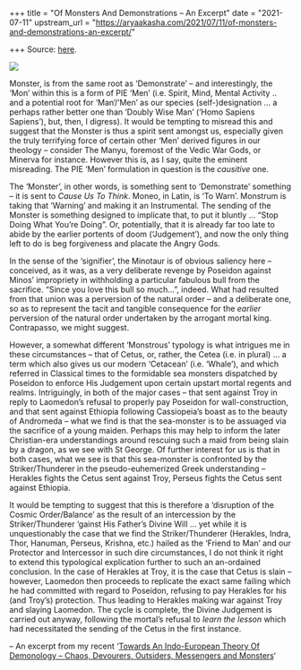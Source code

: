 +++
title = "Of Monsters And Demonstrations – An Excerpt"
date = "2021-07-11"
upstream_url = "https://aryaakasha.com/2021/07/11/of-monsters-and-demonstrations-an-excerpt/"

+++
Source: [here](https://aryaakasha.com/2021/07/11/of-monsters-and-demonstrations-an-excerpt/).

![](https://aryaakasha.files.wordpress.com/2021/07/bsao050204800l.jpg?w=537)

Monster, is from the same root as ‘Demonstrate’ – and interestingly, the
‘Mon’ within this is a form of PIE ‘Men’ (i.e. Spirit, Mind, Mental
Activity .. and a potential root for ‘Man’/’Men’ as our species
(self-)designation … a perhaps rather better one than ‘Doubly Wise Man’
(‘Homo Sapiens Sapiens’), but, then, I digress). It would be tempting to
misread this and suggest that the Monster is thus a spirit sent amongst
us, especially given the truly terrifying force of certain other ‘Men’
derived figures in our theology – consider The Manyu, foremost of the
Vedic War Gods, or Minerva for instance. However this is, as I say,
quite the eminent misreading. The PIE ‘Men’ formulation in question is
the *causitive* one.

The ‘Monster’, in other words, is something sent to ‘Demonstrate’
something – it is sent to *Cause Us To Think*. Moneo, in Latin, is ‘To
Warn’. Monstrum is taking that ‘Warning’ and making it an Instrumental.
The sending of the Monster is something designed to implicate that, to
put it bluntly … “Stop Doing What You’re Doing”. Or, potentially, that
it is already far too late to abide by the earlier portents of doom
(‘Judgement’), and now the only thing left to do is beg forgiveness and
placate the Angry Gods.

In the sense of the ‘signifier’, the Minotaur is of obvious saliency
here – conceived, as it was, as a very deliberate revenge by Poseidon
against Minos’ impropriety in withholding a particular fabulous bull
from the sacrifice. “Since you love this bull so much…”, indeed. What
had resulted from that union was a perversion of the natural order – and
a deliberate one, so as to represent the tacit and tangible consequence
for the *earlier* perversion of the natural order undertaken by the
arrogant mortal king. Contrapasso, we might suggest.

However, a somewhat different ‘Monstrous’ typology is what intrigues me
in these circumstances – that of Cetus, or, rather, the Cetea (i.e. in
plural) … a term which also gives us our modern ‘Cetacean’ (i.e.
‘Whale’), and which referred in Classical times to the formidable sea
monsters dispatched by Poseidon to enforce His Judgement upon certain
upstart mortal regents and realms. Intriguingly, in both of the major
cases – that sent against Troy in reply to Laomedon’s refusal to
properly pay Poseidon for wall-construction, and that sent against
Ethiopia following Cassiopeia’s boast as to the beauty of Andromeda –
what we find is that the sea-monster is to be assuaged via the sacrifice
of a young maiden. Perhaps this may help to inform the later
Christian-era understandings around rescuing such a maid from being
slain by a dragon, as we see with St George. Of further interest for us
is that in both cases, what we see is that this sea-monster is
confronted by the Striker/Thunderer in the pseudo-euhemerized Greek
understanding – Herakles fights the Cetus sent against Troy, Perseus
fights the Cetus sent against Ethiopia.

It would be tempting to suggest that this is therefore a ‘disruption of
the Cosmic Order/Balance’ as the result of an intercession by the
Striker/Thunderer ‘gainst His Father’s Divine Will … yet while it is
unquestionably the case that we find the Striker/Thunderer (Herakles,
Indra, Thor, Hanuman, Perseus, Krishna, etc.) hailed as the ‘Friend to
Man’ and our Protector and Intercessor in such dire circumstances, I do
not think it right to extend this typological explication further to
such an an-ordained conclusion. In the case of Herakles at Troy, it is
the case that Cetus is slain – however, Laomedon then proceeds to
replicate the exact same failing which he had committed with regard to
Poseidon, refusing to pay Herakles for his (and Troy’s) protection. Thus
leading to Herakles making war against Troy and slaying Laomedon. The
cycle is complete, the Divine Judgement is carried out anyway, following
the mortal’s refusal to *learn the lesson* which had necessitated the
sending of the Cetus in the first instance.  
  
– An excerpt from my recent ‘[Towards An Indo-European Theory Of
Demonology – Chaos, Devourers, Outsiders, Messengers and
Monsters](https://aryaakasha.com/2021/07/11/towards-an-indo-european-theory-of-demonology-chaos-devourers-outsiders-messengers-and-monsters/)‘
